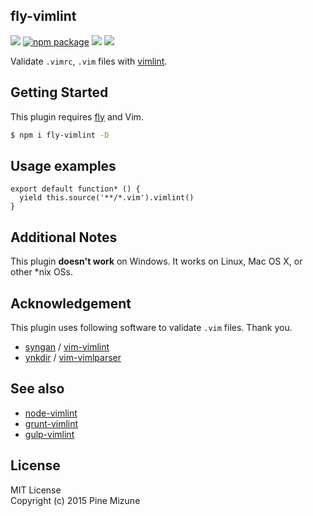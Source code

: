 fly-vimlint
------------

[![][fly-badge]][fly]
[![npm package][npm-ver-link]][npm-pkg-link]
[![][travis-badge]][travis-link]
[![][mit-badge]][mit]

Validate `.vimrc`, `.vim` files with [vimlint](https://github.com/syngan/vim-vimlint).

## Getting Started
This plugin requires [fly](https://github.com/bucaran/fly) and Vim.

```sh
$ npm i fly-vimlint -D
```

## Usage examples

```
export default function* () {
  yield this.source('**/*.vim').vimlint()
}
```

## Additional Notes
This plugin **doesn't work** on Windows. It works on Linux, Mac OS X, or other *nix OSs.

## Acknowledgement
This plugin uses following software to validate `.vim` files. Thank you.

 - [syngan](https://github.com/syngan) / [vim-vimlint](https://github.com/syngan/vim-vimlint)
 - [ynkdir](https://github.com/ynkdir) / [vim-vimlparser](https://github.com/ynkdir/vim-vimlparser)

## See also

 -  [node-vimlint](https://github.com/pine613/node-vimlint)
 -  [grunt-vimlint](https://github.com/pine613/grunt-vimlint)
 -  [gulp-vimlint](https://github.com/pine613/gulp-vimlint)

## License
MIT License<br />
Copyright (c) 2015 Pine Mizune

[mit]:          http://opensource.org/licenses/MIT
[author]:       https://github.com/pine613
[contributors]: https://github.com/kashiro/fly-vimlint/graphs/contributors
[fly]:          https://www.github.com/flyjs/fly
[fly-badge]:    https://img.shields.io/badge/fly-JS-05B3E1.svg?style=flat-square
[mit-badge]:    https://img.shields.io/badge/license-MIT-444444.svg?style=flat-square
[npm-pkg-link]: https://www.npmjs.org/package/fly-vimlint
[npm-ver-link]: https://img.shields.io/npm/v/fly-vimlint.svg?style=flat-square
[travis-link]:  https://travis-ci.org/pine613/fly-vimlint
[travis-badge]: http://img.shields.io/travis/pine613/fly-vimlint.svg?style=flat-square
